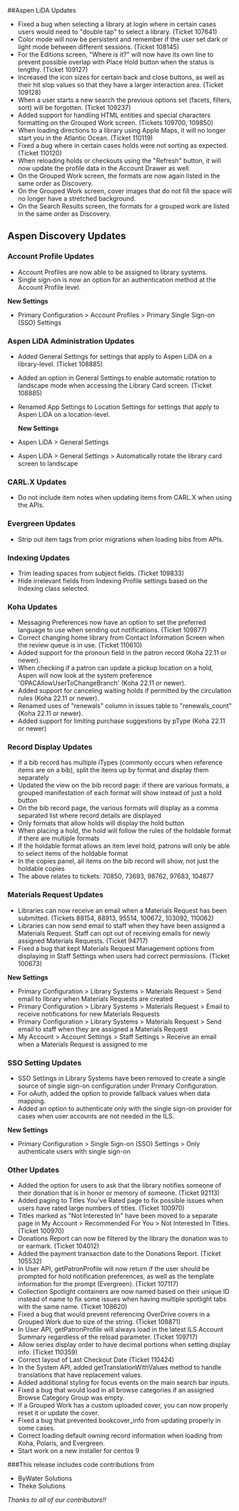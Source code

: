 ##Aspen LiDA Updates
- Fixed a bug when selecting a library at login where in certain cases users would need to "double tap" to select a library. (Ticket 107641)
- Color mode will now be persistent and remember if the user set dark or light mode between different sessions. (Ticket 108145)
- For the Editions screen, "Where is it?" will now have its own line to prevent possible overlap with Place Hold button when the status is lengthy. (Ticket 109127)
- Increased the icon sizes for certain back and close buttons, as well as their hit slop values so that they have a larger interaction area. (Ticket 109128)
- When a user starts a new search the previous options set (facets, filters, sort) will be forgotten. (Ticket 109237)
- Added support for handling HTML entities and special characters formatting on the Grouped Work screen. (Tickets 109700, 109850)
- When loading directions to a library using Apple Maps, it will no longer start you in the Atlantic Ocean. (Ticket 110119)
- Fixed a bug where in certain cases holds were not sorting as expected. (Ticket 110120)
- When reloading holds or checkouts using the "Refresh" button, it will now update the profile data in the Account Drawer as well.
- On the Grouped Work screen, the formats are now again listed in the same order as Discovery.
- On the Grouped Work screen, cover images that do not fill the space will no longer have a stretched background.
- On the Search Results screen, the formats for a grouped work are listed in the same order as Discovery.

## Aspen Discovery Updates

### Account Profile Updates
- Account Profiles are now able to be assigned to library systems.
- Single sign-on is now an option for an authentication method at the Account Profile level.

**New Settings**
- Primary Configuration > Account Profiles > Primary Single Sign-on (SSO) Settings

### Aspen LiDA Administration Updates
- Added General Settings for settings that apply to Aspen LiDA on a library-level. (Ticket 108885)
- Added an option in General Settings to enable automatic rotation to landscape mode when accessing the Library Card screen. (Ticket 108885)
- Renamed App Settings to Location Settings for settings that apply to Aspen LiDA on a location-level.

  **New Settings**
- Aspen LiDA > General Settings
- Aspen LiDA > General Settings > Automatically rotate the library card screen to landscape

### CARL.X Updates
- Do not include item notes when updating items from CARL.X when using the APIs. 

### Evergreen Updates
- Strip out item tags from prior migrations when loading bibs from APIs.

### Indexing Updates
- Trim leading spaces from subject fields. (Ticket 109833)
- Hide irrelevant fields from Indexing Profile settings based on the Indexing class selected.

### Koha Updates 
- Messaging Preferences now have an option to set the preferred language to use when sending out notifications. (Ticket 109877)
- Correct changing home library from Contact Information Screen when the review queue is in use. (Ticket 110610)
- Added support for the pronoun field in the patron record (Koha 22.11 or newer).
- When checking if a patron can update a pickup location on a hold, Aspen will now look at the system preference 'OPACAllowUserToChangeBranch' (Koha 22.11 or newer).
- Added support for canceling waiting holds if permitted by the circulation rules (Koha 22.11 or newer).
- Renamed uses of "renewals" column in issues table to "renewals_count" (Koha 22.11 or newer). 
- Added support for limiting purchase suggestions by pType (Koha 22.11 or newer)

### Record Display Updates
- If a bib record has multiple iTypes (commonly occurs when reference items are on a bib), split the items up by format and display them separately
- Updated the view on the bib record page: if there are various formats, a grouped manifestation of each format will show instead of just a hold button
- On the bib record page, the various formats will display as a comma separated list where record details are displayed
- Only formats that allow holds will display the hold button
- When placing a hold, the hold will follow the rules of the holdable format if there are multiple formats
- If the holdable format allows an item level hold, patrons will only be able to select items of the holdable format
- In the copies panel, all items on the bib record will show, not just the holdable copies
- The above relates to tickets: 70850, 73693, 98762, 97683, 104877

### Materials Request Updates
- Libraries can now receive an email when a Materials Request has been submitted. (Tickets 88154, 88913, 95514, 100672, 103092, 110062)
- Libraries can now send email to staff when they have been assigned a Materials Request. Staff can opt out of receiving emails for newly assigned Materials Requests. (Ticket 94717)
- Fixed a bug that kept Materials Request Management options from displaying in Staff Settings when users had correct permissions. (Ticket 100673)

**New Settings**
- Primary Configuration > Library Systems > Materials Request > Send email to library when Materials Requests are created
- Primary Configuration > Library Systems > Materials Request > Email to receive notifications for new Materials Requests
- Primary Configuration > Library Systems > Materials Request > Send email to staff when they are assigned a Materials Request
- My Account > Account Settings > Staff Settings > Receive an email when a Materials Request is assigned to me

### SSO Setting Updates
- SSO Settings in Library Systems have been removed to create a single source of single sign-on configuration under Primary Configuration.
- For oAuth, added the option to provide fallback values when data mapping.
- Added an option to authenticate only with the single sign-on provider for cases when user accounts are not needed in the ILS.

**New Settings**
- Primary Configuration > Single Sign-on (SSO) Settings > Only authenticate users with single sign-on

### Other Updates
- Added the option for users to ask that the library notifies someone of their donation that is in honor or memory of someone. (Ticket 92113)
- Added paging to Titles You've Rated page to fix possible issues when users have rated large numbers of titles. (Ticket 100970)
- Titles marked as "Not Interested In" have been moved to a separate page in My Account > Recommended For You > Not Interested In Titles. (Ticket 100970)
- Donations Report can now be filtered by the library the donation was to or earmark. (Ticket 104012)
- Added the payment transaction date to the Donations Report. (Ticket 105532)
- In User API, getPatronProfile will now return if the user should be prompted for hold notification preferences, as well as the template information for the prompt (Evergreen). (Ticket 107117)
- Collection Spotlight containers are now named based on their unique ID instead of name to fix some issues when having multiple spotlight tabs with the same name. (Ticket 108620)
- Fixed a bug that would prevent referencing OverDrive covers in a Grouped Work due to size of the string. (Ticket 108871)
- In User API, getPatronProfile will always load in the latest ILS Account Summary regardless of the reload parameter. (Ticket 109717)
- Allow series display order to have decimal portions when setting display info. (Ticket 110359)
- Correct layout of Last Checkout Date (Ticket 110424)
- In the System API, added getTranslationWithValues method to handle translations that have replacement values.
- Added additional styling for focus events on the main search bar inputs.
- Fixed a bug that would load in all browse categories if an assigned Browse Category Group was empty.
- If a Grouped Work has a custom uploaded cover, you can now properly reset it or update the cover.
- Fixed a bug that prevented bookcover_info from updating properly in some cases.
- Correct loading default owning record information when loading from Koha, Polaris, and Evergreen.  
- Start work on a new installer for centos 9

###This release includes code contributions from
- ByWater Solutions
- Theke Solutions

_Thanks to all of our contributors!!_